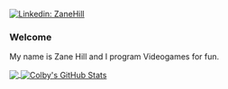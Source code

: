 [![Linkedin: ZaneHill](https://img.shields.io/badge/-ZaneHill-blue?style=flat-square&logo=Linkedin&logoColor=white&link=https://www.linkedin.com/in/zane-hill-9a19a0226/)](https://www.linkedin.com/in/zane-hill-9a19a0226/)

### Welcome
My name is Zane Hill and I program Videogames for fun.

<a href="https://github.com/zanehill01/zanehill01">
  <img align="center" src="https://github-readme-stats.vercel.app/api/top-langs/?username=zanehill01&theme=shadow_green&show_icons=true&count_private=true&size_weight=0.5&count_weight=0.5&title_color=ffffff&text_color=c9cacc&icon_color=2bbc8a&bg_color=1d1f21&langs_count=6&layout=donut&exclude_repo=Java-RPS,dataconversion-private,github-readme-stats" />
</a>

<a href="https://github.com/zanehill01/zanehill01">
  <img align="center" src="https://github-readme-stats.vercel.app/api?username=zanehill01&show_icons=true&line_height=33&include_all_commits&count_private=true&title_color=ffffff&text_color=c9cacc&theme=shadow_green&icon_color=2bbc8a&bg_color=1d1f21" alt="Colby's GitHub Stats" />
</a>
